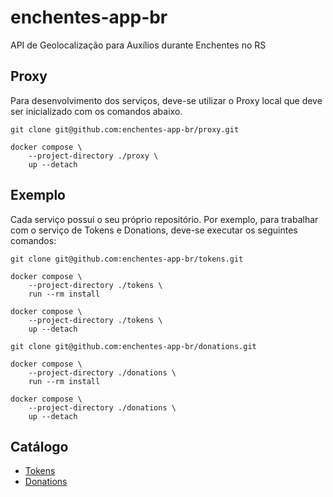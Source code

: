 # enchentes-app-br

API de Geolocalização para Auxílios durante Enchentes no RS

## Proxy

Para desenvolvimento dos serviços, deve-se utilizar o Proxy local que deve ser
inicializado com os comandos abaixo.

```console
git clone git@github.com:enchentes-app-br/proxy.git

docker compose \
    --project-directory ./proxy \
    up --detach
```

## Exemplo

Cada serviço possui o seu próprio repositório. Por exemplo, para trabalhar com o
serviço de Tokens e Donations, deve-se executar os seguintes comandos:

```console
git clone git@github.com:enchentes-app-br/tokens.git

docker compose \
    --project-directory ./tokens \
    run --rm install

docker compose \
    --project-directory ./tokens \
    up --detach
```

```console
git clone git@github.com:enchentes-app-br/donations.git

docker compose \
    --project-directory ./donations \
    run --rm install

docker compose \
    --project-directory ./donations \
    up --detach
```

## Catálogo

* [Tokens](https://tokens.enchentes.app.br/docs)
* [Donations](https://donations.enchentes.app.br/docs)
